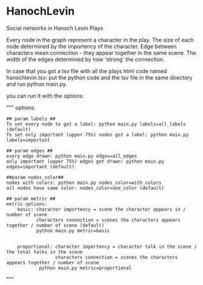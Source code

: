 # HanochLevin
Social networks in Hanoch Levin Plays 

Every node in the graph represent a character in the play. The size of each node determined by the importency of the character. Edge between characters mean connection - they appear together in the same scene. The width of the edges determined by how 'strong' the connection.

In case that you got a tsv file with all the plays html code named hanochlevin.tsv:
  put the python code and the tsv file in the same directory and run python main.py.
  
   you can run it with the options:
   
   

"""
options:
    
    ## param labels ##
    To set every node to got a label: python main.py labels=all_labels (default)
    To set only important (upper 75%) nodes got a label: python main.py labels=important
    
    ## param edges ##
    every edge drawn: python main.py edges=all_edges
    only important (upper 75%) edges get drawn: python main.py edges=important (default)
    
    ##param nodes_color##
    nodes with colors: python main.py nodes_color=with_colors
    all nodes have same color: nodes_color=one_color (default)
    
    ## param metric ##
    metric options:
        basic: character importency = scene the character appears in / number of scene
               characters connection = scenes the characters appears together / number of scene (default)
               python main.py metric=basic
               
               
        proportional: character importency = character talk in the scene / the total talks in the scene
                      characters connection = scenes the characters appears together / number of scene
                python main.py metric=proportional
"""
